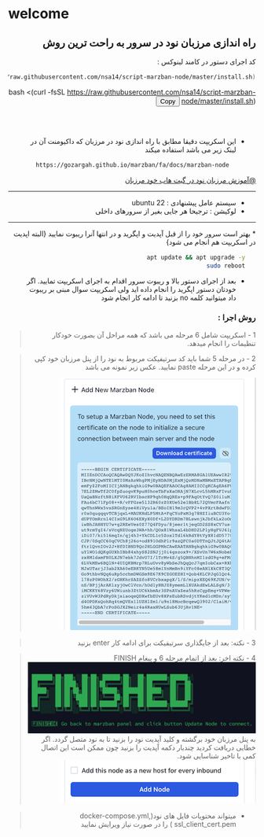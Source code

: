 <!DOCTYPE html>
<html>
<body>

# welcome
<div dir="rtl">
<h2>
راه اندازی مرزبان نود در سرور به راحت ترین روش
</h2>

 کد اجرای دستور در کامند لینوکس :


```sh
bash <(curl -fsSL https://raw.githubusercontent.com/nsa14/script-marzban-node/master/install.sh)
```
<span id="pwd_spn" class="password-span">bash <(curl -fsSL https://raw.githubusercontent.com/nsa14/script-marzban-node/master/install.sh)</span>
<button id="cp_btn">Copy</button>



   <br>
   <br>
   
* این اسکریپت دقیقا مطابق با راه اندازی نود در مرزبان که داکیومنت آن در لینک زیر می باشد استفاده میکند

   ```sh
     https://gozargah.github.io/marzban/fa/docs/marzban-node
  ```

[@آموزش مرزبان نود در گیت هاب خود مرزبان](https://gozargah.github.io/marzban/fa/docs/marzban-node)
<hr>


* سیستم عامل پیشنهادی : ubuntu 22
* لوکیشن : ترجیحا هر جایی بغیر از سرورهای داخلی

<hr>
 * بهتر است سرور خود را از قبل آپدیت و اپگرید و در انتها آنرا ریبوت نمایید
{البته اپدیت در اسکریپت هم انجام می شود}

   ```sh
      apt update && apt upgrade -y
      sudo reboot
   ```


 * بعد از اجرای دستور بالا و ریبوت سرور اقدام به اجرای اسکریپت تمایید. اگر خودتان دستور اپگرید را انجام داده اید ولی 
   اسکریپت سوال مبنی بر ریبوت داد میتوانید کلمه no بزنید تا ادامه کار انجام شود


### روش اجرا :
>1 -  اسکریپت شامل 6 مرحله می باشد که همه مراحل آن بصورت خودکار تنظیمات را انجام میدهد.

>2 -  در مرحله 5 شما باید کد سرتیفیکت مربوط به نود را از پنل مرزبان خود کپی کرده و در این مرحله paste نمایید. عکس 
> زیر نمونه می باشد
> 
> ![certificate_panel.png](certificate_panel.png)

>3 -  نکته: بعد از جایگذاری سرتیفیکت برای ادامه کار enter بزنید


>4 -  نکته اخر: بعد از اتمام مرحله 6 و پیغام FINISH
> ![finished.png](finished.png)
به پنل مرزبان خود برگشته و کلید آپدیت نود را بزنید تا به نود متصل گردد. اگر خطایی دریافت کردید چندبار دکمه آپدیت 
را بزنید چون ممکن است این اتصال کمی با تاخیر شناسایی شود.
> ![buttonUpdate.png](buttonUpdate.png)


<div dir="rtl">

> + میتواند محتویات فایل های نود(docker-compose.yml, ssl_client_cert.pem ) را در صورت نیاز ویرایش نمایید

</div>


</div>

<script>
document.getElementById("cp_btn").addEventListener("click", copy_password);

function copy_password() {
    var copyText = document.getElementById("pwd_spn");
    var textArea = document.createElement("textarea");
    textArea.value = copyText.textContent;
    document.body.appendChild(textArea);
    textArea.select();
    document.execCommand("Copy");
    textArea.remove();
}
</script>
</body>
</html>

